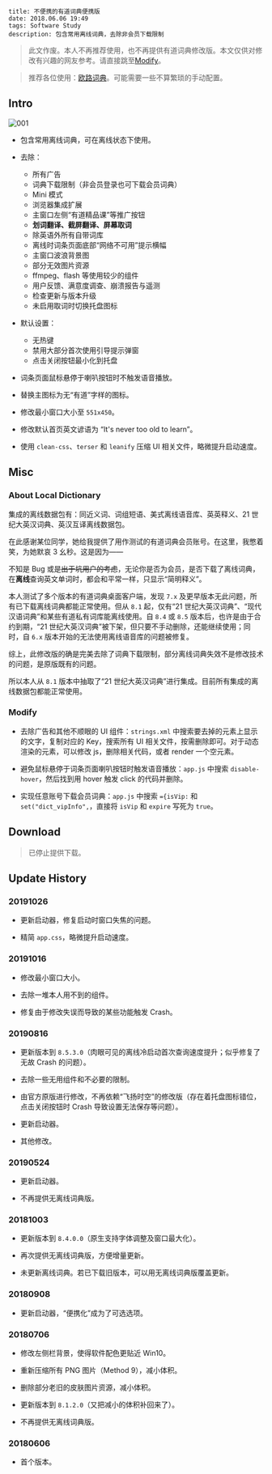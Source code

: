 ```
title: 不便携的有道词典便携版
date: 2018.06.06 19:49
tags: Software Study
description: 包含常用离线词典，去除非会员下载限制
```

> 此文作废。本人不再推荐使用，也不再提供有道词典修改版。本文仅供对修改有兴趣的网友参考。请直接跳至[Modify](#modify)。

> 推荐各位使用：[欧路词典](https://www.eudic.net)。可能需要一些不算繁琐的手动配置。

## Intro

![001](/res/20180606-1949-001.webp)

- 包含常用离线词典，可在离线状态下使用。

- 去除：
  - 所有广告
  - 词典下载限制（非会员登录也可下载会员词典）
  - Mini 模式
  - 浏览器集成扩展
  - 主窗口左侧“有道精品课”等推广按钮
  - **划词翻译、截屏翻译、屏幕取词**
  - 除英语外所有自带词库
  - 离线时词条页面底部“网络不可用”提示横幅
  - 主窗口波浪背景图
  - 部分无效图片资源
  - ffmpeg、flash 等使用较少的组件
  - 用户反馈、满意度调查、崩溃报告与遥测
  - 检查更新与版本升级
  - 未启用取词时切换托盘图标

- 默认设置：
  - 无热键
  - 禁用大部分首次使用引导提示弹窗
  - 点击关闭按钮最小化到托盘

- 词条页面鼠标悬停于喇叭按钮时不触发语音播放。

- 替换主图标为无“有道”字样的图标。

- 修改最小窗口大小至 `551x450`。

- 修改默认首页英文谚语为 “It's never too old to learn”。

- 使用 `clean-css`、`terser` 和 `leanify` 压缩 UI 相关文件，略微提升启动速度。

## Misc

### About Local Dictionary

集成的离线数据包有：同近义词、词组短语、美式离线语音库、英英释义、21 世纪大英汉词典、英汉互译离线数据包。

在此感谢某位同学，她给我提供了用作测试的有道词典会员账号。在这里，我憋着笑，为她默哀 3 幺秒。这是因为——

不知是 Bug 或是~~出于坑用户的考虑~~，无论你是否为会员，是否下载了离线词典，在**离线**查询英文单词时，都会和平常一样，只显示“简明释义”。

本人测试了多个版本的有道词典桌面客户端，发现 `7.x` 及更早版本无此问题，所有已下载离线词典都能正常使用。但从 `8.1` 起，仅有“21 世纪大英汉词典”、“现代汉语词典”和某些有道私有词库能离线使用。自 `8.4` 或 `8.5` 版本后，也许是由于合约到期，“21 世纪大英汉词典”被下架，但只要不手动删除，还能继续使用；同时，自 `6.x` 版本开始的无法使用离线语音库的问题被修复。

综上，此修改版的确是完美去除了词典下载限制，部分离线词典失效不是修改技术的问题，是原版既有的问题。

所以本人从 `8.1` 版本中抽取了“21 世纪大英汉词典”进行集成。目前所有集成的离线数据包都能正常使用。

### Modify

- 去除广告和其他不顺眼的 UI 组件：`strings.xml` 中搜索要去掉的元素上显示的文字，复制对应的 Key，搜索所有 UI 相关文件，按需删除即可。对于动态渲染的元素，可以修改 js，删除相关代码，或者 render 一个空元素。

- 避免鼠标悬停于词条页面喇叭按钮时触发语音播放：`app.js` 中搜索 `disable-hover`，然后找到用 hover 触发 click 的代码并删除。

- 实现任意账号下载会员词典：`app.js` 中搜索 `={isVip:` 和 `set("dict_vipInfo",`，直接将 `isVip` 和 `expire` 写死为 `true`。

## Download

> 已停止提供下载。

## Update History

### 20191026

- 更新启动器，修复启动时窗口失焦的问题。

- 精简 `app.css`，略微提升启动速度。

### 20191016

- 修改最小窗口大小。

- 去除一堆本人用不到的组件。

- 修复由于修改失误而导致的某些功能触发 Crash。

### 20190816

- 更新版本到 `8.5.3.0`（肉眼可见的离线冷启动首次查询速度提升；似乎修复了无故 Crash 的问题）。

- 去除一些无用组件和不必要的限制。

- 由官方原版进行修改，不再依赖“飞扬时空”的修改版（存在着托盘图标错位，点击关闭按钮时 Crash 导致设置无法保存等问题）。

- 更新启动器。

- 其他修改。

### 20190524

- 更新启动器。

- 不再提供无离线词典版。

### 20181003

- 更新版本到 `8.4.0.0`（原生支持字体调整及窗口最大化）。

- 再次提供无离线词典版，方便增量更新。

- 未更新离线词典。若已下载旧版本，可以用无离线词典版覆盖更新。

### 20180908

- 更新启动器，“便携化”成为了可选选项。

### 20180706

- 修改左侧栏背景，使得软件配色更贴近 Win10。

- 重新压缩所有 PNG 图片（Method 9），减小体积。

- 删除部分老旧的皮肤图片资源，减小体积。

- 更新版本到 `8.1.2.0`（又把减小的体积补回来了）。

- 不再提供无离线词典版。

### 20180606

- 首个版本。
